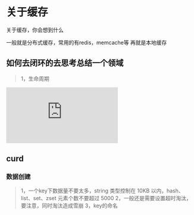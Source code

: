 # 关于缓存

关于缓存，你会想到什么

一般就是分布式缓存，常用的有redis，memcache等
再就是本地缓存

## 如何去闭环的去思考总结一个领域
>1，生命周期

![java全栈知识体系](https://pdai.tech/md/db/nosql-redis/db-redis-x-cache.html)
## curd

### 数据创建
>1，一个key下数据量不要太多，string 类型控制在 10KB 以内，hash、list、set、zset 元素个数不要超过 5000
>2，一般还是需要设置超时淘汰，要注意，同时淘汰造成雪崩
>3，key的命名
